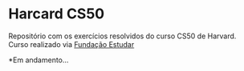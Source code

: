 # Harcard CS50

Repositório com os exercícios resolvidos do curso CS50 de Harvard.<br>
Curso realizado via <a href="https://www.estudar.org.br/">Fundação Estudar</a>

*Em andamento...

